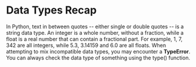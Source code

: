 # Data Types Recap

In Python, text in between quotes -- either single or double quotes -- is a string data type. An integer is a whole number, without a fraction, while a float is a real number that can contain a fractional part. For example, 1, 7, 342 are all integers, while 5.3, 3.14159 and 6.0 are all floats. When attempting to mix incompatible data types, you may encounter a **TypeError**. You can always check the data type of something using the type() function.

